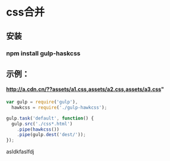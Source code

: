 # css合并

## 安装 

### npm install gulp-haskcss

## 示例： 
#### http://a.cdn.cn/??assets/a1.css,assets/a2.css,assets/a3.css"


```javascript
var gulp = require('gulp'),
  hawkcss = require('./gulp-hawkcss');

gulp.task('default', function() {
  gulp.src('./css*.html')
    .pipe(hawkcss())
    .pipe(gulp.dest('dest/'));
});
```
asldkfaslfdj
